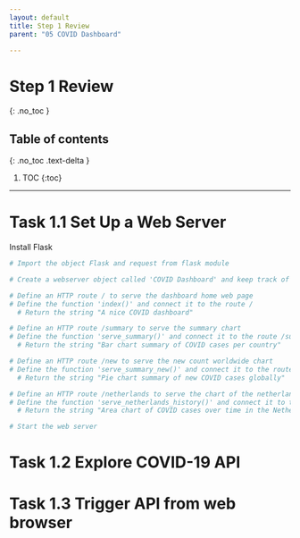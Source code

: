 ```yaml
---
layout: default
title: Step 1 Review
parent: "05 COVID Dashboard"

---
```


# Step 1 Review
{: .no_toc }

## Table of contents
{: .no_toc .text-delta }

1. TOC
{:toc}

---


# Task 1.1 Set Up a Web Server

Install Flask

```python
# Import the object Flask and request from flask module

# Create a webserver object called 'COVID Dashboard' and keep track of it in the variable server

# Define an HTTP route / to serve the dashboard home web page
# Define the function 'index()' and connect it to the route /
  # Return the string "A nice COVID dashboard"

# Define an HTTP route /summary to serve the summary chart
# Define the function 'serve_summary()' and connect it to the route /summary
  # Return the string "Bar chart summary of COVID cases per country"

# Define an HTTP route /new to serve the new count worldwide chart
# Define the function 'serve_summary_new()' and connect it to the route /new
  # Return the string "Pie chart summary of new COVID cases globally"

# Define an HTTP route /netherlands to serve the chart of the netherlands
# Define the function 'serve_netherlands_history()' and connect it to the route /netherlands
  # Return the string "Area chart of COVID cases over time in the Netherlands."

# Start the web server
```

# Task 1.2 Explore COVID-19 API


# Task 1.3 Trigger API from web browser
